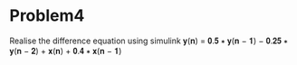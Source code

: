 # Problem4
Realise the difference equation using simulink
𝐲(𝐧) = 𝟎.𝟓 ∗ 𝐲(𝐧 − 𝟏) − 𝟎.𝟐𝟓 ∗ 𝐲(𝐧 − 𝟐) + 𝐱(𝐧) + 𝟎.𝟒 ∗ 𝐱(𝐧 − 𝟏)
